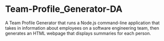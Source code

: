 # Team-Profile_Generator-DA
A Team Profile Generator that runs a Node.js command-line application that takes in information about employees on a software engineering team, then generates an HTML webpage that displays summaries for each person.
